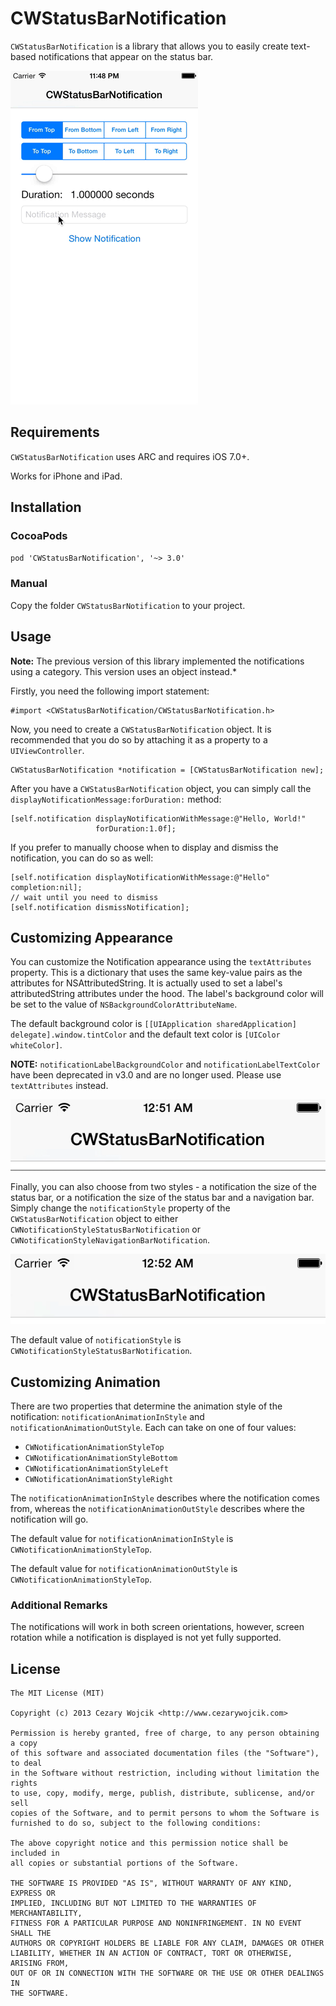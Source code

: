 # CWStatusBarNotification

`CWStatusBarNotification` is a library that allows you to easily create text-based notifications that appear on the status bar.

![demo](Screenshots/demo.gif)

## Requirements

`CWStatusBarNotification` uses ARC and requires iOS 7.0+.

Works for iPhone and iPad.

## Installation

### CocoaPods

`pod 'CWStatusBarNotification', '~> 3.0'`

### Manual

Copy the folder `CWStatusBarNotification` to your project.

## Usage

**Note:** The previous version of this library implemented the notifications using a category. This version uses an object instead.*

Firstly, you need the following import statement:

```
#import <CWStatusBarNotification/CWStatusBarNotification.h>
```

Now, you need to create a `CWStatusBarNotification` object. It is recommended that you do so by attaching it as a property to a `UIViewController`.

```
CWStatusBarNotification *notification = [CWStatusBarNotification new];
```
After you have a `CWStatusBarNotification` object, you can simply call the `displayNotificationMessage:forDuration:` method:

```
[self.notification displayNotificationWithMessage:@"Hello, World!"
                   forDuration:1.0f];
```

If you prefer to manually choose when to display and dismiss the notification, you can do so as well:

```
[self.notification displayNotificationWithMessage:@"Hello" completion:nil];
// wait until you need to dismiss
[self.notification dismissNotification];
```

## Customizing Appearance

You can customize the Notification appearance using the `textAttributes` property. This is a dictionary that uses the same key-value pairs as the attributes for NSAttributedString. It is actually used to set a label's attributedString attributes under the hood. The label's background color will be set to the value of `NSBackgroundColorAttributeName`.

The default background color is `[[UIApplication sharedApplication] delegate].window.tintColor` and the default text color is `[UIColor whiteColor]`.

**NOTE:** `notificationLabelBackgroundColor` and `notificationLabelTextColor` have been deprecated in v3.0 and are no longer used. Please use `textAttributes` instead.

![custom colors](Screenshots/ss1.gif)

Finally, you can also choose from two styles - a notification the size of the status bar, or a notification the size of the status bar and a navigation bar. Simply change the `notificationStyle` property of the `CWStatusBarNotification` object to either `CWNotificationStyleStatusBarNotification` or `CWNotificationStyleNavigationBarNotification`.

![custom style](Screenshots/ss2.gif)

The default value of `notificationStyle` is `CWNotificationStyleStatusBarNotification`.

## Customizing Animation

There are two properties that determine the animation style of the notification: `notificationAnimationInStyle` and `notificationAnimationOutStyle`. Each can take on one of four values:

* `CWNotificationAnimationStyleTop`
* `CWNotificationAnimationStyleBottom`
* `CWNotificationAnimationStyleLeft`
* `CWNotificationAnimationStyleRight`

The `notificationAnimationInStyle` describes where the notification comes from, whereas the `notificationAnimationOutStyle` describes where the notification will go.

The default value for `notificationAnimationInStyle` is `CWNotificationAnimationStyleTop`.

The default value for `notificationAnimationOutStyle` is `CWNotificationAnimationStyleTop`.

### Additional Remarks

The notifications will work in both screen orientations, however, screen rotation while a notification is displayed is not yet fully supported.

## License

    The MIT License (MIT)

    Copyright (c) 2013 Cezary Wojcik <http://www.cezarywojcik.com>

    Permission is hereby granted, free of charge, to any person obtaining a copy
    of this software and associated documentation files (the "Software"), to deal
    in the Software without restriction, including without limitation the rights
    to use, copy, modify, merge, publish, distribute, sublicense, and/or sell
    copies of the Software, and to permit persons to whom the Software is
    furnished to do so, subject to the following conditions:

    The above copyright notice and this permission notice shall be included in
    all copies or substantial portions of the Software.

    THE SOFTWARE IS PROVIDED "AS IS", WITHOUT WARRANTY OF ANY KIND, EXPRESS OR
    IMPLIED, INCLUDING BUT NOT LIMITED TO THE WARRANTIES OF MERCHANTABILITY,
    FITNESS FOR A PARTICULAR PURPOSE AND NONINFRINGEMENT. IN NO EVENT SHALL THE
    AUTHORS OR COPYRIGHT HOLDERS BE LIABLE FOR ANY CLAIM, DAMAGES OR OTHER
    LIABILITY, WHETHER IN AN ACTION OF CONTRACT, TORT OR OTHERWISE, ARISING FROM,
    OUT OF OR IN CONNECTION WITH THE SOFTWARE OR THE USE OR OTHER DEALINGS IN
    THE SOFTWARE.


